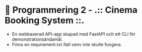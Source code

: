 # 🎉 Programmering 2 - .:: Cinema Booking System ::.

- En webbaserad API-app skapad med FastAPI och ett CLI för demonstrationsändamål.
- Finns en requirement.txt ifall venv inte skulle fungera.
